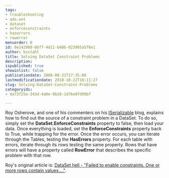 ```yaml
---
tags:
- troubleshooting
- ado.net
- dataset
- enforceconstraints
- haserrors
- rowerror
menuorder: 0
id: 8e142988-0bff-4d11-b40b-823985a5f6e1
author: bsstahl
title: Solving DataSet Constraint Problems
description: 
ispublished: true
showinlist: false
publicationdate: 2006-08-31T17:35:00
lastmodificationdate: 2010-10-22T18:11:27
slug: Solving-DataSet-Constraint-Problems
categoryids:
- da73f25e-343d-4a0e-9b28-1d76e8fd99bf

---
```


Roy Osherove, and one of his commenters on his [ISerializable](http://weblogs.asp.net/rosherove/default.aspx) blog, explains how to find out the source of a constraint problem in a DataSet. To do so, simply set the **DataSet.EnforceConstraints** property to false, then load your data. Once everything is loaded, set the **EnforceConstraints** property back to True, while trapping for the error. Once the error occurs, you can iterate through the Tables, testing the **HasErrors** property. For each table with errors, iterate through its rows testing the same property. Rows that have errors will have a property called **RowError** that describes the specific problem with that row.

Roy's original article is: [DataSet hell - "Failed to enable constraints. One or more rows contain values...."](http://weblogs.asp.net/rosherove/archive/2004/10/03/237260.aspx).

